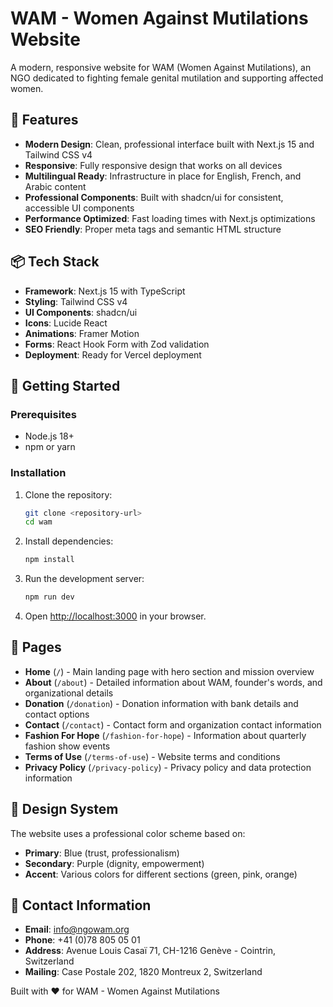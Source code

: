 # WAM - Women Against Mutilations Website

A modern, responsive website for WAM (Women Against Mutilations), an NGO dedicated to fighting female genital mutilation and supporting affected women.

## 🌟 Features

- **Modern Design**: Clean, professional interface built with Next.js 15 and Tailwind CSS v4
- **Responsive**: Fully responsive design that works on all devices
- **Multilingual Ready**: Infrastructure in place for English, French, and Arabic content
- **Professional Components**: Built with shadcn/ui for consistent, accessible UI components
- **Performance Optimized**: Fast loading times with Next.js optimizations
- **SEO Friendly**: Proper meta tags and semantic HTML structure

## 📦 Tech Stack

- **Framework**: Next.js 15 with TypeScript
- **Styling**: Tailwind CSS v4
- **UI Components**: shadcn/ui
- **Icons**: Lucide React
- **Animations**: Framer Motion
- **Forms**: React Hook Form with Zod validation
- **Deployment**: Ready for Vercel deployment

## 🚀 Getting Started

### Prerequisites

- Node.js 18+ 
- npm or yarn

### Installation

1. Clone the repository:
   ```bash
   git clone <repository-url>
   cd wam
   ```

2. Install dependencies:
   ```bash
   npm install
   ```

3. Run the development server:
   ```bash
   npm run dev
   ```

4. Open [http://localhost:3000](http://localhost:3000) in your browser.

## 📄 Pages

- **Home** (`/`) - Main landing page with hero section and mission overview
- **About** (`/about`) - Detailed information about WAM, founder's words, and organizational details
- **Donation** (`/donation`) - Donation information with bank details and contact options
- **Contact** (`/contact`) - Contact form and organization contact information
- **Fashion For Hope** (`/fashion-for-hope`) - Information about quarterly fashion show events
- **Terms of Use** (`/terms-of-use`) - Website terms and conditions
- **Privacy Policy** (`/privacy-policy`) - Privacy policy and data protection information

## 🎨 Design System

The website uses a professional color scheme based on:
- **Primary**: Blue (trust, professionalism)
- **Secondary**: Purple (dignity, empowerment)
- **Accent**: Various colors for different sections (green, pink, orange)

## 📧 Contact Information

- **Email**: info@ngowam.org
- **Phone**: +41 (0)78 805 05 01
- **Address**: Avenue Louis Casaï 71, CH-1216 Genève - Cointrin, Switzerland
- **Mailing**: Case Postale 202, 1820 Montreux 2, Switzerland

Built with ❤️ for WAM - Women Against Mutilations
